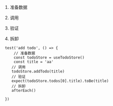 1. 准备数据
   
3. 调用
4. 验证
5. 拆卸



```
 test('add todo', () => {
	 // 准备数据
	 const todoStore = useTodoStore()
	 const title = 'aa'
	// 调用
	todoStore.addTodo(title)
	// 验证
	expect(todoStore.todos[0].title).toBe(title)
	// 拆卸
	afterEach()

 })


```